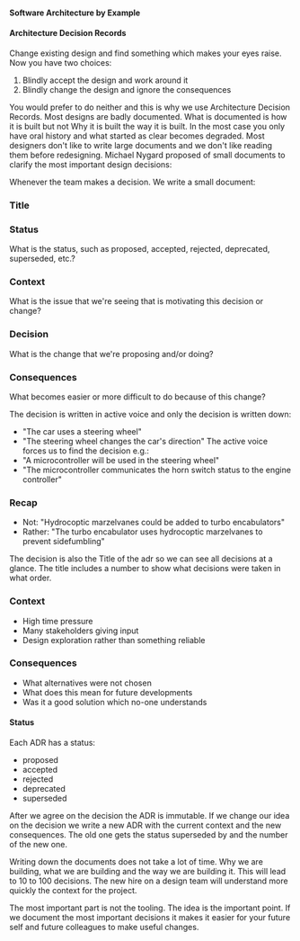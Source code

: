 #### Software Architecture by Example



#### Architecture Decision Records
Change existing design and find something which makes your eyes raise.
Now you have two choices: 
1. Blindly accept the design and work around it
2. Blindly change the design and ignore the consequences

You would prefer to do neither and this is why we use Architecture Decision Records.
Most designs are badly documented. What is documented is how it is built but not Why it is built the way it is built.
In the most case you only have oral history and what started as clear becomes degraded.
Most designers don't like to write large documents and we don't like reading them before redesigning. 
Michael Nygard proposed of small documents to clarify the most important design decisions:

Whenever the team makes a decision. We write a small document:

### Title

### Status
What is the status, such as proposed, accepted, rejected, deprecated, superseded, etc.?

### Context
What is the issue that we're seeing that is motivating this decision or change?

### Decision
What is the change that we're proposing and/or doing?

### Consequences
What becomes easier or more difficult to do because of this change?

The decision is written in active voice and only the decision is written down:
- "The car uses a steering wheel"
- "The steering wheel changes the car's direction"
The active voice forces us to find the decision e.g.:
- "A microcontroller will be used in the steering wheel"
- "The microcontroller communicates the horn switch status to the engine controller"

### Recap 
- Not: "Hydrocoptic marzelvanes could be added to turbo encabulators"
- Rather: "The turbo encabulator uses hydrocoptic marzelvanes to prevent sidefumbling"

The decision is also the Title of the adr so we can see all decisions at a glance.
The title includes a number to show what decisions were taken in what order.

### Context
- High time pressure
- Many stakeholders giving input
- Design exploration rather than something reliable

### Consequences
- What alternatives were not chosen
- What does this mean for future developments
- Was it a good solution which no-one understands

#### Status
Each ADR has a status: 
- proposed
- accepted
- rejected
- deprecated
- superseded

After we agree on the decision the ADR is immutable. If we change our idea on the decision we 
write a new ADR with the current context and the new consequences. The old one gets the status superseded
by and the number of the new one.

Writing down the documents does not take a lot of time.
Why we are building, what we are building and the way we are building it.
This will lead to 10 to 100 decisions. The new hire on a design team will understand more
quickly the context for the project.

The most important part is not the tooling. The idea is the important point. If we document the most
important decisions it makes it easier for your future self and future colleagues to make useful changes.


